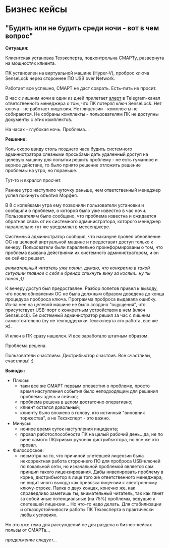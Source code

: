 # Бизнес кейсы

## "Будить или не будить среди ночи - вот в чем вопрос"

**Ситуация:**

Клиентская установка Техэксперта, подконтрольна СМАРТу, развернута на мощностях клиента.

ПК установлен на виртуальной машине (Hyper-V), проброс ключа SenseLock через стороннее ПО USB over Network.

Работает все успешно, СМАРТ не даст соврать. Есть-пить не просит.

В час с лишним ночи в один из дней прилетает [алерт](http://smart.uniclass.ru/docs/errors/KodeksXmlSensLockStatus.md) 
в Telegram-канал ответственного менеджера о том, что ПК потерял ключ SenseLock. 
Нет ключа - не работает лицензия.
Нет лицензии - комплекты не собираются.
Не собраны комплекты - пользователям ПК не доступны документы с этих комплектов.

На часах - глубокая ночь.
Проблема...

**Решение:**

Коль скоро ввиду столь позднего часа будить системного администратора слезными просьбами дать удаленный доступ на целевую 
машину для попытки решить проблему - не есть гуманное и верное действие, то было приято решение отложить решение проблемы 
на утро, но пораньше.

Тут-то и вкрался просчет.

Раннее утро наступило чуточку раньше, чем ответственный менеджер успел покинуть объятия Морфея.

В 8 с копейками утра ему позвонили пользователи установки и сообщили о проблеме, о которой было уже известно в час ночи.
Пользователям было сообщено, что проблема известна и ожидается обратная связь от их системного администратора, которого 
менеджер параллельно тут же уведомлял в мессенджере.

Системный администратор сообщил, что накануне провел обновление ОС на целевой виртуальной машине и предоставит доступ только к вечеру.
Пользователи были параллельно проинформированы о том, что проблема вызвана действиями их системного администратором, и он ее сейчас решает.

_внимательный читатель уже понял, думаю, что конкретно в такой ситуации главное с себя и бренда спихнуть вину за косяки...ну ты понял ;))_

К вечеру доступ был предоставлен. Разбор полетов привел к выводу, что после обновления ОС не была должным образом доведена 
до конца процедура проброса ключа.
Программа проброса выдавала ошибку.
Из-за нее на целевой машине не было создано "ощущения", что присутствует USB-порт с конкретным устройством в нем (ключ SenseLock).
Ее системный администратор решил за час с лишним самостоятельно (ну не техподдержки Техэксперта это работа, все же ж).

И ключ в ПК сразу нашелся. И все заработало штатным образом.

Проблема решена.

Пользователи счастливы. Дистрибьютор счастлив. Все счастливы, счастливы! :)

**Выводы:**
- Плюсы:
  - таки все же СМАРТ первым оповестил о проблеме, просто время наступления события было неподходящим для решения проблемы здесь и сейчас;
  - проблема решена в целом достаточно оперативно;
  - клиент остался довольный;
  - клиенту было вложено в голову, кто истинный "виновник торжества", а не Техэксперт - это важно.
- Минусы:
  - ночное время суток наступления инцидента;
  - провал работоспособности ПК на целый рабочий день...да, не по вине самого ПК/кривых ручонок дистрибьютора, но все же это провал.
- Философское:
  - несмотря на то, что причиной слетевшей лицензии была некорректная работа стороннего ПО для проброса USB-ключей по локальной сети,
но изначальной проблемой является сам принцип такого лицензирования.
Дабы нивелировать проблему в корне, дистрибьютор в лице того же ответственного менеджера, не видит иного выхода как привязка 
лицензии к электронному ключу-строке.
Палка о двух концах, конечно же, как справедливо заметишь ты, внимательный читатель, так как тянет за собой иные потенциальные 
(на 75%) проблемы, ведущие к слетевшей лицензии...
Но что-то надо делать. Для стабилизации и отказоустойчивости работы ПК Техэксперта в практически любых условиях.

Но это уже тема для рассуждений не для раздела о бизнес-кейсах пользы от СМАРТа...

_продолжение следует..._